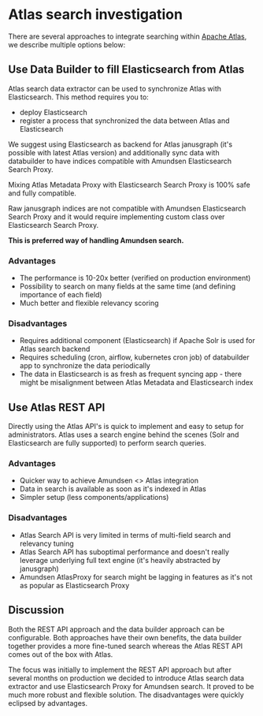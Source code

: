 # Atlas search investigation

There are several approaches to integrate searching within [Apache Atlas](https://atlas.apache.org/ "Apache Atlas"), we describe multiple options below:

## Use Data Builder to fill Elasticsearch from Atlas

Atlas search data extractor can be used to synchronize Atlas with Elasticsearch. This method requires you to:

- deploy Elasticsearch
- register a process that synchronized the data between Atlas and Elasticsearch

We suggest using Elasticsearch as backend for Atlas janusgraph (it's possible with latest Atlas version) and additionally sync data with databuilder
to have indices compatible with Amundsen Elasticsearch Search Proxy. 

Mixing Atlas Metadata Proxy with Elasticsearch Search Proxy is 100% safe and fully compatible.

Raw janusgraph indices are not compatible with Amundsen Elasticsearch Search Proxy and it would require implementing custom class over Elasticsearch Search Proxy.

**This is preferred way of handling Amundsen search.**

### Advantages

- The performance is 10-20x better (verified on production environment)
- Possibility to search on many fields at the same time (and defining importance of each field)
- Much better and flexible relevancy scoring

### Disadvantages

- Requires additional component (Elasticsearch) if Apache Solr is used for Atlas search backend
- Requires scheduling (cron, airflow, kubernetes cron job) of databuilder app to synchronize the data periodically
- The data in Elasticsearch is as fresh as frequent syncing app - there might be misalignment between Atlas Metadata and Elasticsearch index

## Use Atlas REST API

Directly using the Atlas API's is quick to implement and easy to setup for administrators. Atlas uses a search engine 
behind the scenes (Solr and Elasticsearch are fully supported) to perform search queries.

### Advantages

- Quicker way to achieve Amundsen <> Atlas integration
- Data in search is available as soon as it's indexed in Atlas
- Simpler setup (less components/applications)

### Disadvantages

- Atlas Search API is very limited in terms of multi-field search and relevancy tuning
- Atlas Search API has suboptimal performance and doesn't really leverage underlying full text engine (it's heavily abstracted by janusgraph) 
- Amundsen AtlasProxy for search might be lagging in features as it's not as popular as Elasticsearch Proxy

## Discussion

Both the REST API approach and the data builder approach can be configurable. Both approaches have 
their own benefits, the data builder together provides a more fine-tuned search whereas the Atlas REST API comes out 
of the box with Atlas.

The focus was initially to implement the REST API approach but after several months on production we decided to introduce
Atlas search data extractor and use Elasticsearch Proxy for Amundsen search. It proved to be much more robust and flexible solution. 
The disadvantages were quickly eclipsed by advantages.

